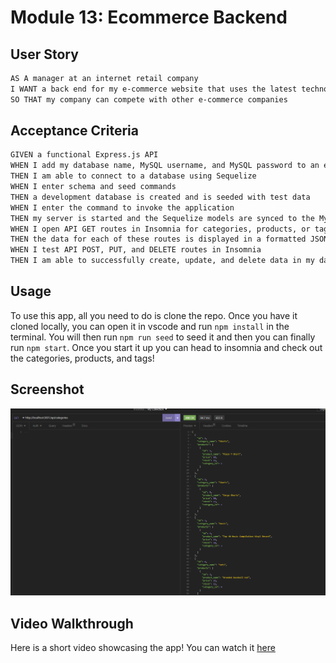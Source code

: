 # Module 13: Ecommerce Backend

## User Story

```md
AS A manager at an internet retail company
I WANT a back end for my e-commerce website that uses the latest technologies
SO THAT my company can compete with other e-commerce companies
```

## Acceptance Criteria

```md
GIVEN a functional Express.js API
WHEN I add my database name, MySQL username, and MySQL password to an environment variable file
THEN I am able to connect to a database using Sequelize
WHEN I enter schema and seed commands
THEN a development database is created and is seeded with test data
WHEN I enter the command to invoke the application
THEN my server is started and the Sequelize models are synced to the MySQL database
WHEN I open API GET routes in Insomnia for categories, products, or tags
THEN the data for each of these routes is displayed in a formatted JSON
WHEN I test API POST, PUT, and DELETE routes in Insomnia
THEN I am able to successfully create, update, and delete data in my database
```

## Usage

To use this app, all you need to do is clone the repo. Once you have it cloned locally, you can open it in vscode and run `npm install` in the terminal. You will then run `npm run seed` to seed it and then you can finally run `npm start`. Once you start it up you can head to insomnia and check out the categories, products, and tags!

## Screenshot

![Screenshot](./assets/screenshot.png)

## Video Walkthrough
Here is a short video showcasing the app! You can watch it [here](https://drive.google.com/file/d/14wc90yLTbqUqHGmt_QHTd9vItNu7nMcm/view?usp=sharing)
